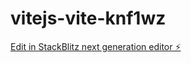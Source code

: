 # vitejs-vite-knf1wz

[Edit in StackBlitz next generation editor ⚡️](https://stackblitz.com/~/github.com/Haaaaabiiiii/vitejs-vite-knf1wz)